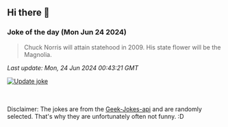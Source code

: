 ## Hi there 👋

### Joke of the day (Mon Jun 24 2024)
<!-- joke -->
>Chuck Norris will attain statehood in 2009. His state flower will be the Magnolia.
<!-- /joke -->

*Last update: Mon, 24 Jun 2024 00:43:21 GMT*

[![Update joke](https://github.com/nclskfm/nclskfm/actions/workflows/joke.yml/badge.svg)](https://github.com/nclskfm/nclskfm/actions/workflows/joke.yml)

<br><br>
Disclaimer: The jokes are from the [Geek-Jokes-api](https://github.com/sameerkumar18/geek-joke-api) and are randomly selected. That's why they are unfortunately often not funny. :D
